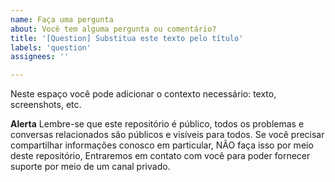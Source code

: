 ```yaml
---
name: Faça uma pergunta
about: Você tem alguma pergunta ou comentário?
title: '[Question] Substitua este texto pelo título'
labels: 'question'
assignees: ''

---
```


Neste espaço você pode adicionar o contexto necessário: texto, screenshots, etc.

**Alerta**
Lembre-se que este repositório é público, todos os problemas e conversas
relacionados são públicos e visíveis para todos.
Se você precisar compartilhar informações conosco em particular, NÃO faça isso por meio deste repositório,
Entraremos em contato com você para poder fornecer suporte por meio de um canal privado.
